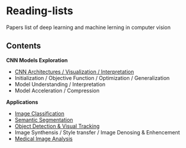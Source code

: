 # Reading-lists
Papers list of deep learning and machine lerning in computer vision
## Contents
**CNN Models Exploration**
* [CNN Architectures / Visualization / Interpretation](https://github.com/Zakiyi/Paper-lists/blob/master/convolutional%20neural%20networks.md)
* Initialization / Objective Function / Optimization / Generalization
* Model Understanding / Interpretation
* Model Acceleration / Compression

**Applications**
* [Image Classification](https://github.com/Zakiyi/Paper-lists/blob/master/image%20classification.md)
* [Semantic Segmentation](https://github.com/Zakiyi/Paper-lists/blob/master/semantic%20segmentation.md)
* [Object Detection & Visual Tracking](https://github.com/Zakiyi/Paper-lists/edit/master/Object%20Detection.md)
* Image Synthensis / Style transfer / Image Denosing & Enhencement
* [Medical Image Analysis](https://github.com/Zakiyi/Paper-lists/blob/master/medical%20image%20analysis.md)

